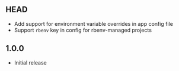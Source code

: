 HEAD
---
* Add support for environment variable overrides in app config file
* Support `rbenv` key in config for rbenv-managed projects

1.0.0
---
* Initial release
